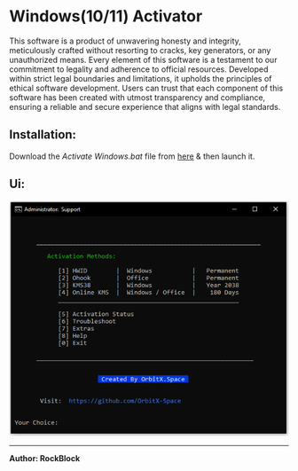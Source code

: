 # Windows(10/11) Activator

This software is a product of unwavering honesty and integrity, meticulously crafted without resorting to cracks, key generators, or any unauthorized means. Every element of this software is a testament to our commitment to legality and adherence to official resources. Developed within strict legal boundaries and limitations, it upholds the principles of ethical software development. Users can trust that each component of this software has been created with utmost transparency and compliance, ensuring a reliable and secure experience that aligns with legal standards.

## Installation:
Download the *_Activate Windows.bat_* file from [here](https://www.dropbox.com/scl/fi/sc38jkjnlbdzdvk47ynka/Activate-Windows.bat?rlkey=e0md7842rxrp8fw7viqzcbyp1&dl=0)
 & then launch it.

## Ui:

![Screenshot 1](./images/ui.png)

***
**Author: RockBlock**
